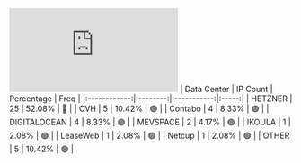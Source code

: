![Diagramm](https://github.com/obajay/StateSync-snapshots/blob/main/Projects/Realio/1/README.md)
| Data Center | IP Count | Percentage | Freq |
|:------------:|:--------:|:-----------:|:-----:|
| HETZNER | 25 | 52.08% | 🔴 |
| OVH | 5 | 10.42% | 🟢 |
| Contabo | 4 | 8.33% | 🟢 |
| DIGITALOCEAN | 4 | 8.33% | 🟢 |
| MEVSPACE | 2 | 4.17% | 🟢 |
| IKOULA | 1 | 2.08% | 🟢 |
| LeaseWeb | 1 | 2.08% | 🟢 |
| Netcup | 1 | 2.08% | 🟢 |
| OTHER | 5 | 10.42% | 🟢 |
